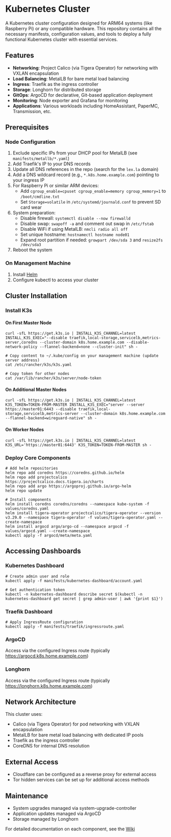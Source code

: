 # Kubernetes Cluster

A Kubernetes cluster configuration designed for ARM64 systems (like Raspberry Pi) or any compatible hardware. This repository contains all the necessary manifests, configuration values, and tools to deploy a fully functional Kubernetes cluster with essential services.

## Features

- **Networking**: Project Calico (via Tigera Operator) for networking with VXLAN encapsulation
- **Load Balancing**: MetalLB for bare metal load balancing
- **Ingress**: Traefik as the ingress controller
- **Storage**: Longhorn for distributed storage
- **GitOps**: ArgoCD for declarative, Git-based application deployment
- **Monitoring**: Node exporter and Grafana for monitoring
- **Applications**: Various workloads including HomeAssistant, PaperMC, Transmission, etc.

## Prerequisites

### Node Configuration

1. Exclude specific IPs from your DHCP pool for MetalLB (see `manifests/metallb/*.yaml`)
2. Add Traefik's IP to your DNS records
3. Update all DNS references in the repo (search for the `lex.la` domain)
4. Add a DNS wildcard record (e.g., `*.k8s.home.example.com`) pointing to your ingress IP
5. For Raspberry Pi or similar ARM devices:
   - Add `cgroup_enable=cpuset cgroup_enable=memory cgroup_memory=1` to `/boot/cmdline.txt`
   - Set `Storage=volatile` in `/etc/systemd/journald.conf` to prevent SD card wear
6. System preparation:
   - Disable firewall: `systemctl disable --now firewalld`
   - Disable swap: `swapoff -a` and comment out swap in `/etc/fstab`
   - Disable WiFi if using MetalLB: `nmcli radio all off`
   - Set unique hostname: `hostnamectl hostname node01`
   - Expand root partition if needed: `growpart /dev/sda 3` and `resize2fs /dev/sda3`
7. Reboot the system

### On Management Machine

1. Install [Helm](https://helm.sh/docs/intro/install/)
2. Configure kubectl to access your cluster

## Cluster Installation

### Install K3s

#### On First Master Node

```shell
curl -sfL https://get.k3s.io | INSTALL_K3S_CHANNEL=latest INSTALL_K3S_EXEC="--disable traefik,local-storage,servicelb,metrics-server,coredns --cluster-domain k8s.home.example.com --disable-network-policy --flannel-backend=none --cluster-init" sh -

# Copy content to ~/.kube/config on your management machine (update server address)
cat /etc/rancher/k3s/k3s.yaml

# Copy token for other nodes
cat /var/lib/rancher/k3s/server/node-token
```

#### On Additional Master Nodes

```shell
curl -sfL https://get.k3s.io | INSTALL_K3S_CHANNEL=latest K3S_TOKEN=TOKEN-FROM-MASTER INSTALL_K3S_EXEC="server --server https://master01:6443 --disable traefik,local-storage,servicelb,metrics-server --cluster-domain k8s.home.example.com --flannel-backend=wireguard-native" sh -
```

#### On Worker Nodes

```shell
curl -sfL https://get.k3s.io | INSTALL_K3S_CHANNEL=latest K3S_URL='https://master01:6443' K3S_TOKEN=TOKEN-FROM-MASTER sh -
```

### Deploy Core Components

```shell
# Add helm repositories
helm repo add coredns https://coredns.github.io/helm
helm repo add projectcalico https://projectcalico.docs.tigera.io/charts
helm repo add argo https://argoproj.github.io/argo-helm
helm repo update

# Install components
helm install coredns coredns/coredns --namespace kube-system -f values/coredns.yaml
helm install tigera-operator projectcalico/tigera-operator --version v3.29.0 --namespace tigera-operator -f values/tigera-operator.yaml --create-namespace
helm install argocd argo/argo-cd --namespace argocd -f values/argocd.yaml --create-namespace
kubectl apply -f argocd/meta/meta.yaml
```

## Accessing Dashboards

### Kubernetes Dashboard

```shell
# Create admin user and role
kubectl apply -f manifests/kubernetes-dashboard/account.yaml

# Get authentication token
kubectl -n kubernetes-dashboard describe secret $(kubectl -n kubernetes-dashboard get secret | grep admin-user | awk '{print $1}')
```

### Traefik Dashboard

```shell
# Apply IngressRoute configuration
kubectl apply -f manifests/traefik/ingressroute.yaml
```

### ArgoCD

Access via the configured Ingress route (typically https://argocd.k8s.home.example.com)

### Longhorn

Access via the configured Ingress route (typically https://longhorn.k8s.home.example.com)

## Network Architecture

This cluster uses:
- Calico (via Tigera Operator) for pod networking with VXLAN encapsulation
- MetalLB for bare metal load balancing with dedicated IP pools
- Traefik as the ingress controller
- CoreDNS for internal DNS resolution

## External Access

- Cloudflare can be configured as a reverse proxy for external access
- Tor hidden services can be set up for additional access methods

## Maintenance

- System upgrades managed via system-upgrade-controller
- Application updates managed via ArgoCD
- Storage managed by Longhorn

For detailed documentation on each component, see the [Wiki](../k8s.wiki)
